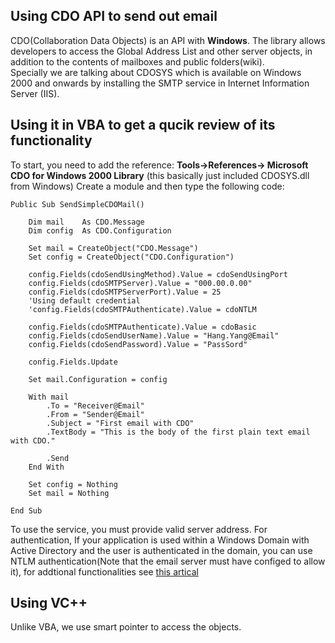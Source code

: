 ## Using CDO API to send out email

CDO(Collaboration Data Objects) is an API with __Windows__. The library allows developers to access the Global Address List and other server objects, in addition to the contents of mailboxes and public folders(wiki).\
Specially we are talking about CDOSYS which is available on Windows 2000 and onwards by installing the SMTP service in Internet Information Server (IIS).


## Using it in VBA to get a qucik review of its functionality

To start, you need to add the reference: __Tools->References-> Microsoft CDO for Windows 2000 Library__ (this basically just included CDOSYS.dll from Windows)
Create a module and then type the following code:
```VBA
Public Sub SendSimpleCDOMail()

    Dim mail    As CDO.Message
    Dim config  As CDO.Configuration
    
    Set mail = CreateObject("CDO.Message")
    Set config = CreateObject("CDO.Configuration")
    
    config.Fields(cdoSendUsingMethod).Value = cdoSendUsingPort
    config.Fields(cdoSMTPServer).Value = "000.00.0.00"
    config.Fields(cdoSMTPServerPort).Value = 25
    'Using default credential 
    'config.Fields(cdoSMTPAuthenticate).Value = cdoNTLM

    config.Fields(cdoSMTPAuthenticate).Value = cdoBasic
    config.Fields(cdoSendUserName).Value = "Hang.Yang@Email"
    config.Fields(cdoSendPassword).Value = "PassSord"

    config.Fields.Update
    
    Set mail.Configuration = config
    
    With mail
        .To = "Receiver@Email"
        .From = "Sender@Email"
        .Subject = "First email with CDO"
        .TextBody = "This is the body of the first plain text email with CDO."
        
        .Send
    End With
    
    Set config = Nothing
    Set mail = Nothing
    
End Sub
```
To use the service, you must provide valid server address. For authentication, If your application is used within a Windows Domain with Active Directory and the user is authenticated in the domain, you can use NTLM authentication(Note that the email server must have configed to allow it), for addtional functionalities see [this artical](https://codekabinett.com/rdumps.php?Lang=2&targetDoc=send-email-access-vba-cdo) 

## Using VC++ 
Unlike VBA, we use smart pointer to access the objects.
